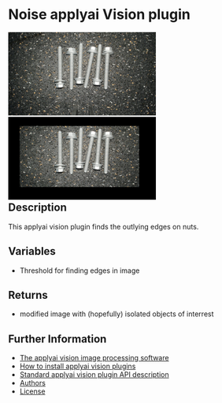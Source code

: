 # Noise applyai Vision plugin

<div style="float:left;">
<img src="./example_in.jpg" width="300" alt="Input image">
<img src="./example_out.jpg" width="300" alt="output image" >
</div>

## Description
This applyai vision plugin finds the outlying edges on nuts.

## Variables
- Threshold for finding edges in image

## Returns
- modified image with (hopefully) isolated objects of interrest

## Further Information
- [The applyai vision image processing software](../README.md)
- [How to install applyai vision plugins](../plugin-installation.md)
- [Standard applyai vision plugin API description](../plugin-standard-api.md)
- [Authors](../Authors.md)
- [License](../License.md)

